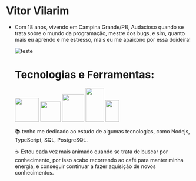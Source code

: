 # Vitor Vilarim
- Com 18 anos, vivendo em Campina Grande/PB, Audacioso quando se trata sobre o mundo da programação, mestre dos bugs, e sim, quanto mais eu aprendo e me estresso, mais eu me apaixono por essa doideira!


   ![teste](https://github.com/VitorBVilarim/VitorBVilarim/assets/142254005/4eaa2711-550a-484b-9ea0-0df840578ae2) 


  # Tecnologias e Ferramentas:
   <img loading="lazy" src="https://cdn.jsdelivr.net/gh/devicons/devicon/icons/nodejs/nodejs-original-wordmark.svg" width="65" height="65" />  <img src="https://cdn.jsdelivr.net/gh/devicons/devicon/icons/express/express-original-wordmark.svg" width="55" height="55" />  <img loading="lazy" src="https://cdn.jsdelivr.net/gh/devicons/devicon/icons/mysql/mysql-plain-wordmark.svg"  width="60" height="75"/> <img loading="lazy" src="https://cdn.jsdelivr.net/gh/devicons/devicon/icons/postgresql/postgresql-plain-wordmark.svg" width="50" height="92"  /> <img loading="lazy" src="https://cdn.jsdelivr.net/gh/devicons/devicon/icons/git/git-plain-wordmark.svg" width="37" height="58" />

  📚 tenho me dedicado ao estudo de algumas tecnologias, como Nodejs, TypeScript, SQL, PostgreSQL.

  ☕ Estou cada vez mais animado quando se trata de buscar por conhecimento, por isso acabo recorrendo ao café para manter minha energia, e conseguir continuar a fazer aquisição de novos conhecimentos.

 
  
